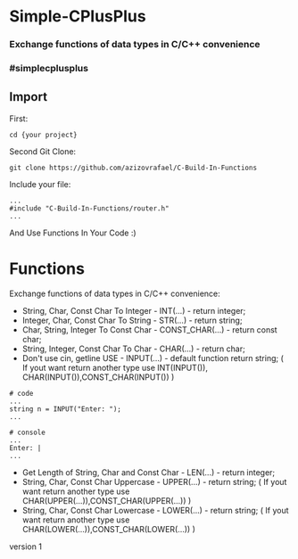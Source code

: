 # Simple-CPlusPlus
### Exchange functions of data types in C/C++ convenience

### #simplecplusplus

## Import

First:
```
cd {your project}
```

Second Git Clone:
```
git clone https://github.com/azizovrafael/C-Build-In-Functions
```

Include your file:
```
...
#include "C-Build-In-Functions/router.h"
...
```

And Use Functions In Your Code :)


# Functions
Exchange functions of data types in C/C++ convenience:
- String, Char, Const Char To Integer - INT(...) - return integer;
- Integer, Char, Const Char To String - STR(...) - return string;
- Char, String, Integer To Const Char - CONST_CHAR(...) - return const char;
- String, Integer, Const Char To Char - CHAR(...) - return char;
- Don't use cin, getline USE - INPUT(...) - default function return string; ( If yout want return another type use INT(INPUT()), CHAR(INPUT()),CONST_CHAR(INPUT()) )
```
# code
...
string n = INPUT("Enter: ");
...

# console
...
Enter: |
...
```
- Get Length of String, Char and Const Char - LEN(...) - return integer;
- String, Char, Const Char Uppercase - UPPER(...) - return string; ( If yout want return another type use CHAR(UPPER(...)),CONST_CHAR(UPPER(...)) )
- String, Char, Const Char Lowercase - LOWER(...) - return string; ( If yout want return another type use CHAR(LOWER(...)),CONST_CHAR(LOWER(...)) )

version 1

